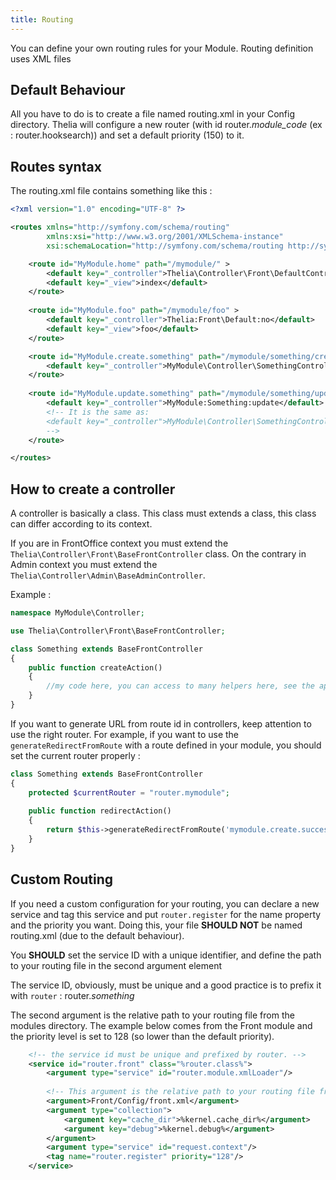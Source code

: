 ```yaml
---
title: Routing
---
```


You can define your own routing rules for your Module.
Routing definition uses XML files

## Default Behaviour

All you have to do is to create a file named routing.xml in your Config directory. Thelia will configure a new router (with id router.*module_code* (ex : router.hooksearch)) and set a default priority (150) to it.

## Routes syntax

The routing.xml file contains something like this :

```xml
<?xml version="1.0" encoding="UTF-8" ?>

<routes xmlns="http://symfony.com/schema/routing"
        xmlns:xsi="http://www.w3.org/2001/XMLSchema-instance"
        xsi:schemaLocation="http://symfony.com/schema/routing http://symfony.com/schema/routing/routing-1.0.xsd">

    <route id="MyModule.home" path="/mymodule/" >
        <default key="_controller">Thelia\Controller\Front\DefaultController::noAction</default>
        <default key="_view">index</default>
    </route>
    
    <route id="MyModule.foo" path="/mymodule/foo" >
        <default key="_controller">Thelia:Front\Default:no</default>
        <default key="_view">foo</default>
    </route>

    <route id="MyModule.create.something" path="/mymodule/something/create">
        <default key="_controller">MyModule\Controller\SomethingController::createAction</default>
    </route>
    
    <route id="MyModule.update.something" path="/mymodule/something/update">
        <default key="_controller">MyModule:Something:update</default> 
        <!-- It is the same as:
        <default key="_controller">MyModule\Controller\SomethingController::updateAction</default> 
        -->
    </route>

</routes>
```

## How to create a controller

A controller is basically a class. This class must extends a class, this class can differ according to its context.

If you are in FrontOffice context you must extend the `Thelia\Controller\Front\BaseFrontController` class. On the contrary in Admin context
you must extend the `Thelia\Controller\Admin\BaseAdminController`.

Example :

```php
namespace MyModule\Controller;

use Thelia\Controller\Front\BaseFrontController;

class Something extends BaseFrontController
{
    public function createAction()
    {
        //my code here, you can access to many helpers here, see the api
    }
}
```

If you want to generate URL from route id in controllers, keep attention to use the right router. For example, if you want to use the `generateRedirectFromRoute` with a route defined in your module, you should set the current router properly : 

```php
class Something extends BaseFrontController
{
    protected $currentRouter = "router.mymodule";
    
    public function redirectAction()
    {
        return $this->generateRedirectFromRoute('mymodule.create.success');
    }
}
```

## Custom Routing

If you need a custom configuration for your routing, you can declare a new service and tag this service and put ```router.register``` for the name property and the priority you want.
Doing this, your file **SHOULD NOT** be named routing.xml (due to the default behaviour).

You **SHOULD** set the service ID with a unique identifier, and define the path to your routing file in the second argument element 

The service ID, obviously, must be unique and a good practice is to prefix it with ```router``` : router.*something*

The second argument is the relative path to your routing file from the modules directory. The example below comes from the Front module and the priority level is set to 128 (so lower than the default priority).

```xml
    <!-- the service id must be unique and prefixed by router. -->
    <service id="router.front" class="%router.class%">
        <argument type="service" id="router.module.xmlLoader"/>
        
        <!-- This argument is the relative path to your routing file from the modules directory. Change it with your own path -->
        <argument>Front/Config/front.xml</argument>
        <argument type="collection">
            <argument key="cache_dir">%kernel.cache_dir%</argument>
            <argument key="debug">%kernel.debug%</argument>
        </argument>
        <argument type="service" id="request.context"/>
        <tag name="router.register" priority="128"/>
    </service>
```